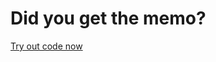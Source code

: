 # Did you get the memo?

[Try out code now](https://rawgit.com/JonasNordberg/mini_ex/master/Mini_ex8/empty-example/index.html)
